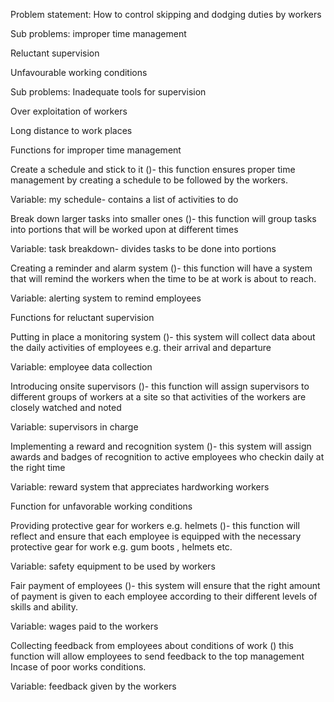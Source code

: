 Problem statement: How to control skipping and dodging duties by workers



Sub problems: improper time management

Reluctant supervision

Unfavourable working conditions



Sub problems: Inadequate tools for supervision

Over exploitation of workers

Long distance to work places



Functions for improper time management



Create a schedule and stick to it ()- this function ensures proper time management by creating a schedule to be followed by the workers.

Variable: my schedule- contains a list of activities to do 



Break down larger tasks into smaller ones ()- this function will group tasks into portions that will be worked upon at different times

Variable: task breakdown- divides tasks to be done into portions



Creating a reminder and alarm system ()- this function will have a system that will remind the workers when the time to be at work is about to reach.

Variable: alerting system to remind employees 



Functions for reluctant supervision



Putting in place a monitoring system ()- this system will collect data about the daily activities of employees e.g. their arrival and departure

Variable: employee data collection 



Introducing onsite supervisors ()- this function will assign supervisors to different groups of workers at a site so that activities of the workers are closely watched and noted

Variable: supervisors in charge 



Implementing a reward and recognition system ()- this system will assign awards and badges of recognition to active employees who checkin daily at the right time

Variable: reward system that appreciates hardworking workers



Function for unfavorable working conditions

Providing protective gear for workers e.g. helmets ()- this function will reflect and ensure that each employee is equipped with the necessary protective gear for work e.g. gum boots , helmets etc.

Variable: safety equipment to be used by workers 



Fair payment of employees ()- this system will ensure that the right amount of payment is given to each employee according to their different levels of skills and ability.

Variable:  wages paid to the  workers 



Collecting feedback from employees about conditions of work () this function will allow employees to send feedback to the top management Incase of poor works conditions.

Variable: feedback given by the workers 



